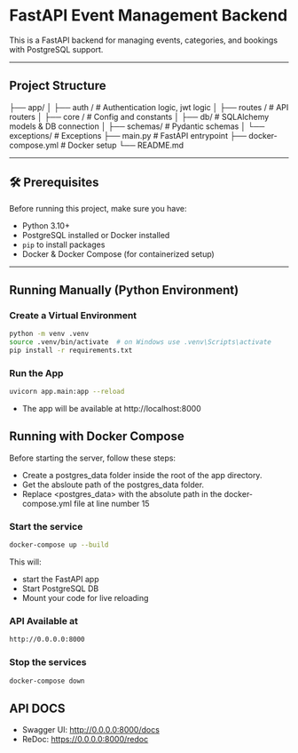 # FastAPI Event Management Backend

This is a FastAPI backend for managing events, categories, and bookings with PostgreSQL support.

---

## Project Structure

├── app/
│ ├── auth / # Authentication logic, jwt logic
│ ├── routes / # API routers
│ ├── core / # Config and constants
│ ├── db/ # SQLAlchemy models & DB connection
│ ├── schemas/ # Pydantic schemas
│ └── exceptions/ # Exceptions
├── main.py # FastAPI entrypoint
├── docker-compose.yml # Docker setup
└── README.md


---

## 🛠️ Prerequisites

Before running this project, make sure you have:

- Python 3.10+
- PostgreSQL installed or Docker installed
- `pip` to install packages
- Docker & Docker Compose (for containerized setup)

---

## Running Manually (Python Environment)

### Create a Virtual Environment

```bash
python -m venv .venv
source .venv/bin/activate  # on Windows use .venv\Scripts\activate
pip install -r requirements.txt
```

### Run the App

```bash
uvicorn app.main:app --reload
```
- The app will be available at http://localhost:8000

## Running with Docker Compose

Before starting the server, follow these steps:
- Create a postgres_data folder inside the root of the app directory.
- Get the absloute path of the postgres_data folder.
- Replace <postgres_data> with the absolute path in the docker-compose.yml file at line number 15  

### Start the service


```bash
docker-compose up --build
```
This will:
- start the FastAPI app
- Start PostgreSQL DB
- Mount your code for live reloading

### API Available at

```bash
http://0.0.0.0:8000
```

### Stop the services

```bash
docker-compose down
```


## API DOCS

- Swagger UI: http://0.0.0.0:8000/docs
- ReDoc: https://0.0.0.0:8000/redoc

